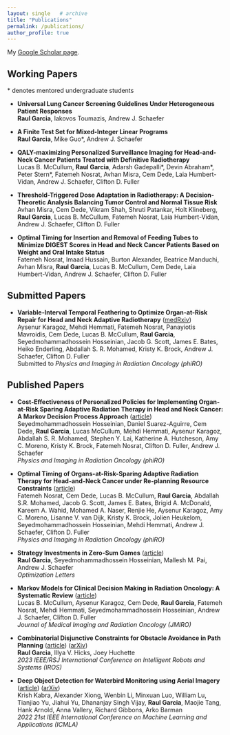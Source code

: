```yaml
---
layout: single   # archive
title: "Publications"
permalink: /publications/
author_profile: true
---
```


<!-- {% if author.googlescholar %}
  You can also find my articles on <u><a href="{{author.googlescholar}}">my Google Scholar profile</a>.</u>
{% endif %}

{% include base_path %}

{% for post in site.publications reversed %}
  {% include archive-single.html %}
{% endfor %} -->


My [Google Scholar page](https://scholar.google.com/citations?user=zEP4GUoAAAAJ&hl=en).

<!-- Preprints from 2015 and after are also available on [arXiv](https://arxiv.org/a/chan_j_3.html). -->

## Working Papers

\* denotes mentored undergraduate students

* **Universal Lung Cancer Screening Guidelines Under Heterogeneous Patient Responses** <br />
  **Raul Garcia**, Iakovos Toumazis, Andrew J. Schaefer

* **A Finite Test Set for Mixed-Integer Linear Programs** <br />
  **Raul Garcia**, Mike Guo\*, Andrew J. Schaefer

* **QALY-maximizing Personalized Surveillance Imaging for Head-and-Neck Cancer Patients Treated with Definitive Radiotherapy** <br />
  Lucas B. McCullum, **Raul Garcia**, Adarsh Gadepalli\*, Devin Abraham\*, Peter Stern\*, Fatemeh Nosrat, Avhan Misra, Cem Dede, Laia Humbert-Vidan, Andrew J. Schaefer, Clifton D. Fuller

* **Threshold-Triggered Dose Adaptation in Radiotherapy: A Decision-Theoretic Analysis Balancing Tumor Control and Normal Tissue Risk** <br />
  Avhan Misra, Cem Dede, Vikram Shah, Shruti Patankar, Holt Klineberg, **Raul Garcia**, Lucas B. McCullum, Fatemeh Nosrat, Laia Humbert-Vidan, Andrew J. Schaefer, Clifton D. Fuller

* **Optimal Timing for Insertion and Removal of Feeding Tubes to Minimize DIGEST Scores in Head and Neck Cancer Patients Based on Weight and Oral Intake Status** <br />
  Fatemeh Nosrat, Imaad Hussain, Burton Alexander, Beatrice Manduchi, Avhan Misra, **Raul Garcia**, Lucas B. McCullum, Cem Dede, Laia Humbert-Vidan, Andrew J. Schaefer, Clifton D. Fuller

## Submitted Papers

* **Variable-Interval Temporal Feathering to Optimize Organ-at-Risk Repair for Head and Neck Adaptive Radiotherapy** ([medRxiv](https://doi.org/10.1101/2024.11.07.24316948)) <br />
  Aysenur Karagoz, Mehdi Hemmati, Fatemeh Nosrat, Panayiotis Mavroidis, Cem Dede, Lucas B. McCullum, **Raul Garcia**, Seyedmohammadhossein Hosseinian, Jacob G. Scott, James E. Bates, Heiko Enderling, Abdallah S. R. Mohamed, Kristy K. Brock, Andrew J. Schaefer, Clifton D. Fuller <br />
  Submitted to _Physics and Imaging in Radiation Oncology (phiRO)_

## Published Papers

* **Cost-Effectiveness of Personalized Policies for Implementing Organ-at-Risk Sparing Adaptive Radiation Therapy in Head and Neck Cancer: A Markov Decision Process Approach** ([article](https://doi.org/10.1016/j.phro.2025.100772)) <br />
  Seyedmohammadhossein Hosseinian, Daniel Suarez-Aguirre, Cem Dede, **Raul Garcia**, Lucas McCullum, Mehdi Hemmati, Aysenur Karagoz, Abdallah S. R. Mohamed, Stephen Y. Lai, Katherine A. Hutcheson, Amy C. Moreno, Kristy K. Brock, Fatemeh Nosrat, Clifton D. Fuller, Andrew J. Schaefer <br />
  _Physics and Imaging in Radiation Oncology (phiRO)_

* **Optimal Timing of Organs-at-Risk-Sparing Adaptive Radiation Therapy for Head-and-Neck Cancer under Re-planning Resource Constraints** ([article](https://doi.org/10.1016/j.phro.2025.100715)) <br />
  Fatemeh Nosrat, Cem Dede, Lucas B. McCullum, **Raul Garcia**, Abdallah S.R. Mohamed, Jacob G. Scott, James E. Bates, Brigid A. McDonald, Kareem A. Wahid, Mohamed A. Naser, Renjie He, Aysenur Karagoz, Amy C. Moreno, Lisanne V. van Dijk, Kristy K. Brock, Jolien Heukelom, Seyedmohammadhossein Hosseinian, Mehdi Hemmati, Andrew J. Schaefer, Clifton D. Fuller <br />
  _Physics and Imaging in Radiation Oncology (phiRO)_

* **Strategy Investments in Zero-Sum Games** ([article](https://link.springer.com/article/10.1007/s11590-024-02130-z)) <br />
  **Raul Garcia**, Seyedmohammadhossein Hosseinian, Mallesh M. Pai, Andrew J. Schaefer <br />
  _Optimization Letters_

* **Markov Models for Clinical Decision Making in Radiation Oncology: A Systematic Review** ([article](https://onlinelibrary.wiley.com/doi/10.1111/1754-9485.13656)) <br />
  Lucas B. McCullum, Aysenur Karagoz, Cem Dede, **Raul Garcia**, Fatemeh Nosrat, Mehdi Hemmati, Seyedmohammadhossein Hosseinian, Andrew J. Schaefer, Clifton D. Fuller <br />
  _Journal of Medical Imaging and Radiation Oncology (JMIRO)_

* **Combinatorial Disjunctive Constraints for Obstacle Avoidance in Path Planning** ([article](https://ieeexplore.ieee.org/abstract/document/10342117)) ([arXiv](https://arxiv.org/abs/2312.02016))  <br />
  **Raul Garcia**, Illya V. Hicks, Joey Huchette  <br />
  _2023 IEEE/RSJ International Conference on Intelligent Robots and Systems (IROS)_

* **Deep Object Detection for Waterbird Monitoring using Aerial Imagery** ([article](https://ieeexplore.ieee.org/document/10069986)) ([arXiv](https://arxiv.org/abs/2210.04868))  <br />
  Krish Kabra, Alexander Xiong, Wenbin Li, Minxuan Luo, William Lu, Tianjiao Yu, Jiahui Yu, Dhananjay Singh Vijay, **Raul Garcia**, Maojie Tang, Hank Arnold, Anna Vallery, Richard Gibbons, Arko Barman  <br />
  _2022 21st IEEE International Conference on Machine Learning and Applications (ICMLA)_

